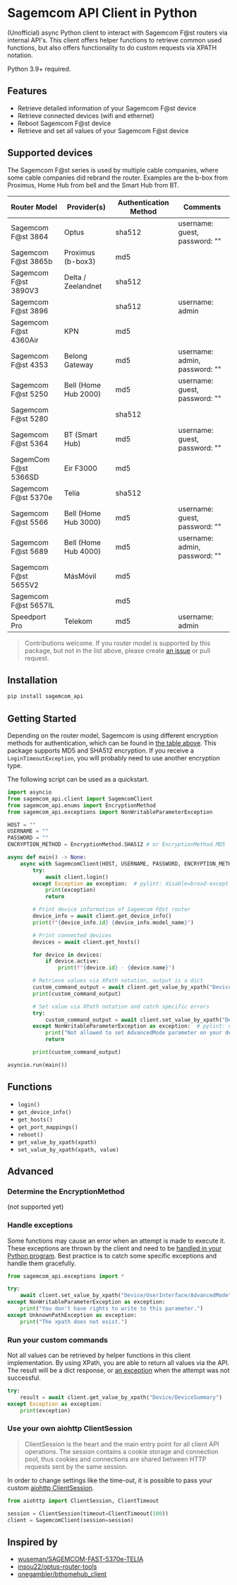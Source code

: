 # Sagemcom API Client in Python

(Unofficial) async Python client to interact with Sagemcom F@st routers via internal API's. This client offers helper functions to retrieve common used functions, but also offers functionality to do custom requests via XPATH notation.

Python 3.9+ required.

## Features

- Retrieve detailed information of your Sagemcom F@st device
- Retrieve connected devices (wifi and ethernet)
- Reboot Sagemcom F@st device
- Retrieve and set all values of your Sagemcom F@st device

## Supported devices

The Sagemcom F@st series is used by multiple cable companies, where some cable companies did rebrand the router. Examples are the b-box from Proximus, Home Hub from bell and the Smart Hub from BT.

| Router Model          | Provider(s)          | Authentication Method | Comments                      |
| --------------------- | -------------------- | --------------------- | ----------------------------- |
| Sagemcom F@st 3864    | Optus                | sha512                | username: guest, password: "" |
| Sagemcom F@st 3865b   | Proximus (b-box3)    | md5                   |                               |
| Sagemcom F@st 3890V3  | Delta / Zeelandnet   | sha512                |                               |
| Sagemcom F@st 3896    |                      | sha512                | username: admin               |
| Sagemcom F@st 4360Air | KPN                  | md5                   |                               |
| Sagemcom F@st 4353    | Belong Gateway       | md5                   | username: admin, password: "" |
| Sagemcom F@st 5250    | Bell (Home Hub 2000) | md5                   | username: guest, password: "" |
| Sagemcom F@st 5280    |                      | sha512                |                               |
| Sagemcom F@st 5364    | BT (Smart Hub)       | md5                   | username: guest, password: "" |
| SagemCom F@st 5366SD  | Eir F3000            | md5                   |                               |
| Sagemcom F@st 5370e   | Telia                | sha512                |                               |
| Sagemcom F@st 5566    | Bell (Home Hub 3000) | md5                   | username: guest, password: "" |
| Sagemcom F@st 5689    | Bell (Home Hub 4000) | md5                   | username: admin, password: "" |
| Sagemcom F@st 5655V2  | MásMóvil             | md5                   |                               |
| Sagemcom F@st 5657IL  |                      | md5                   |                               |
| Speedport Pro         | Telekom              | md5                   | username: admin               |

> Contributions welcome. If you router model is supported by this package, but not in the list above, please create [an issue](https://github.com/iMicknl/python-sagemcom-api/issues/new) or pull request.

## Installation

```bash
pip install sagemcom_api
```

## Getting Started

Depending on the router model, Sagemcom is using different encryption methods for authentication, which can be found in [the table above](#supported-devices). This package supports MD5 and SHA512 encryption. If you receive a `LoginTimeoutException`, you will probably need to use another encryption type.

The following script can be used as a quickstart.

```python
import asyncio
from sagemcom_api.client import SagemcomClient
from sagemcom_api.enums import EncryptionMethod
from sagemcom_api.exceptions import NonWritableParameterException

HOST = ""
USERNAME = ""
PASSWORD = ""
ENCRYPTION_METHOD = EncryptionMethod.SHA512 # or EncryptionMethod.MD5

async def main() -> None:
    async with SagemcomClient(HOST, USERNAME, PASSWORD, ENCRYPTION_METHOD) as client:
        try:
            await client.login()
        except Exception as exception:  # pylint: disable=broad-except
            print(exception)
            return

        # Print device information of Sagemcom F@st router
        device_info = await client.get_device_info()
        print(f"{device_info.id} {device_info.model_name}")

        # Print connected devices
        devices = await client.get_hosts()

        for device in devices:
            if device.active:
                print(f"{device.id} - {device.name}")

        # Retrieve values via XPath notation, output is a dict
        custom_command_output = await client.get_value_by_xpath("Device/UserInterface/AdvancedMode")
        print(custom_command_output)

        # Set value via XPath notation and catch specific errors
        try:
            custom_command_output = await client.set_value_by_xpath("Device/UserInterface/AdvancedMode", "true")
        except NonWritableParameterException as exception:  # pylint: disable=broad-except
            print("Not allowed to set AdvancedMode parameter on your device.")
            return

        print(custom_command_output)

asyncio.run(main())
```

## Functions

- `login()`
- `get_device_info()`
- `get_hosts()`
- `get_port_mappings()`
- `reboot()`
- `get_value_by_xpath(xpath)`
- `set_value_by_xpath(xpath, value)`

## Advanced

### Determine the EncryptionMethod

(not supported yet)

### Handle exceptions

Some functions may cause an error when an attempt is made to execute it. These exceptions are thrown by the client and need to be [handled in your Python program](https://docs.python.org/3/tutorial/errors.html#handling-exceptions). Best practice is to catch some specific exceptions and handle them gracefully.

```python
from sagemcom_api.exceptions import *

try:
    await client.set_value_by_xpath("Device/UserInterface/AdvancedMode", "true")
except NonWritableParameterException as exception:
    print("You don't have rights to write to this parameter.")
except UnknownPathException as exception:
    print("The xpath does not exist.")
```

### Run your custom commands

Not all values can be retrieved by helper functions in this client implementation. By using XPath, you are able to return all values via the API. The result will be a dict response, or [an exception](#handle-exceptions) when the attempt was not successful.

```python
try:
    result = await client.get_value_by_xpath("Device/DeviceSummary")
except Exception as exception:
    print(exception)
```

### Use your own aiohttp ClientSession

> ClientSession is the heart and the main entry point for all client API operations. The session contains a cookie storage and connection pool, thus cookies and connections are shared between HTTP requests sent by the same session.

In order to change settings like the time-out, it is possible to pass your custom [aiohttp ClientSession](https://docs.aiohttp.org/en/stable/client_advanced.html).

```python
from aiohttp import ClientSession, ClientTimeout

session = ClientSession(timeout=ClientTimeout(100))
client = SagemcomClient(session=session)
```

## Inspired by

- [wuseman/SAGEMCOM-FAST-5370e-TELIA](https://github.com/wuseman/SAGEMCOM-FAST-5370e-TELIA)
- [insou22/optus-router-tools](https://github.com/insou22/optus-router-tools)
- [onegambler/bthomehub_client](https://github.com/onegambler/bthomehub_client)
